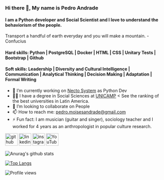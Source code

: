 ### Hi there 👋, My name is Pedro Andrade
#### I am a Python developer and Social Scientist and I love to understand the behaviorism of the people.

Transport a handful of earth everyday and you will make a mountain. - Confucius

#### Hard skills: Python | PostgreSQL | Docker | HTML |  CSS | Unitary Tests | Bootstrap | Github
#### Soft skills: Leadership | Diversity and Cultural Intelligence | Communication | Analytical Thinking | Decision Making | Adaptation | Formal Writing

- 🔭 I’m currently working on [Necto System](http://znc.com.br/en/) as Python Dev 
- 👨‍🎓 I have a degree in Social Sciences at [UNICAMP](https://www.topuniversities.com/university-rankings/latin-american-university-rankings/2021) < See the ranking of the best universities in Latin America.
- 👯 I’m looking to collaborate on People 
- 📫 How to reach me: pedro.moisesandrade@gmail.com 
- ⚡ Fun fact: I am musician (guitar and singer), sociology teacher and I worked for 4 years as an anthropologist in popular culture research.   

[<img src='https://cdn.jsdelivr.net/npm/simple-icons@3.0.1/icons/github.svg' alt='github' height='40'>](https://github.com/watrax13)  [<img src='https://cdn.jsdelivr.net/npm/simple-icons@3.0.1/icons/linkedin.svg' alt='linkedin' height='40'>](https://www.linkedin.com/in/pedro-moises-andrade-dos-santos/) [<img src='https://cdn.jsdelivr.net/npm/simple-icons@3.0.1/icons/instagram.svg' alt='instagram' height='40'>](https://www.instagram.com/pedroandrade.py/)  [<img src='https://cdn.jsdelivr.net/npm/simple-icons@3.0.1/icons/youtube.svg' alt='YouTube' height='40'>](https://www.youtube.com/channel/UCAd_xdItpeZ72wAR1r9oZ1w)  

![Anurag's github stats](https://github-readme-stats.vercel.app/api?username=wartrax13&count_private=true&show_icons=true&theme=onedark)

[![Top Langs](https://github-readme-stats.vercel.app/api/top-langs/?username=wartrax13)](https://github.com/anuraghazra/github-readme-stats)

![Profile views](https://gpvc.arturio.dev/wartrax13)
